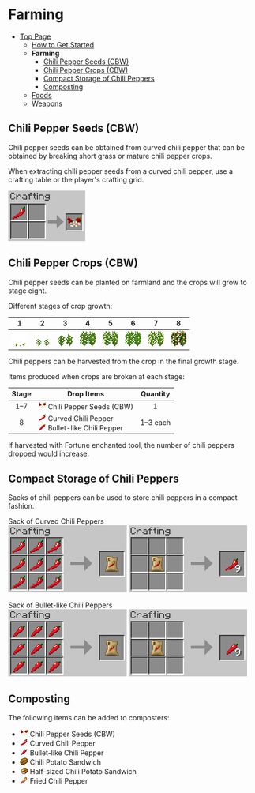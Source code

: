 # Farming

- [Top Page](../index.html)
  - [How to Get Started](index.html)
  - **Farming**
    - [Chili Pepper Seeds (CBW)](#chili-pepper-seeds-cbw)
    - [Chili Pepper Crops (CBW)](#chili-pepper-crops-cbw)
    - [Compact Storage of Chili Peppers](#compact-storage-of-chili-peppers)
    - [Composting](#composting)
  - [Foods](foods.html)
  - [Weapons](weapons.html)

## Chili Pepper Seeds (CBW)

Chili pepper seeds can be obtained from curved chili pepper that can be obtained by breaking short grass or mature chili pepper crops.

When extracting chili pepper seeds from a curved chili pepper, use a crafting table or the player's crafting grid.

![Crafting chili pepper seeds](../media/item/crafting/crafting_chili_seeds.png)

## Chili Pepper Crops (CBW)

Chili pepper seeds can be planted on farmland and the crops will grow to stage eight.

Different stages of crop growth:

| 1 | 2 | 3 | 4 | 5 | 6 | 7 | 8 |
|:-:|:-:|:-:|:-:|:-:|:-:|:-:|:-:|
|![1st stage](../media/block/chili_pepper_stage0_32.png)|![2nd stage](../media/block/chili_pepper_stage1_32.png)|![3rd stage](../media/block/chili_pepper_stage2_32.png)|![4th stage](../media/block/chili_pepper_stage3_32.png)|![5th stage](../media/block/chili_pepper_stage4_32.png)|![6th stage](../media/block/chili_pepper_stage5_32.png)|![7th stage](../media/block/chili_pepper_stage6_32.png)|![8th stage](../media/block/chili_pepper_stage7_32.png)|

Chili peppers can be harvested from the crop in the final growth stage.

Items produced when crops are broken at each stage:

|Stage|Drop Items|Quantity|
|:---:|----------|:------:|
|1–7|![ ](../media/item/chili_seeds.png) Chili Pepper Seeds (CBW)|1|
|8|![ ](../media/item/curved_chili.png) Curved Chili Pepper <br />![ ](../media/item/bullet_chili.png) Bullet-like Chili Pepper|1–3 each|

If harvested with Fortune enchanted tool, the number of chili peppers dropped would increase.

## Compact Storage of Chili Peppers

Sacks of chili peppers can be used to store chili peppers in a compact fashion.

Sack of Curved Chili Peppers  
![Crafting sack of curved chili peppers](../media/item/crafting/crafting_curved_chili_sack.png) ![Crafting curved chilis peppers from sack](../media/item/crafting/crafting_curved_chili_from_sack.png)

Sack of Bullet-like Chili Peppers  
![Crafting sack of bullet-like chili peppers](../media/item/crafting/crafting_bullet_chili_sack.png) ![Crafting bullet-like chili peppers from sack](../media/item/crafting/crafting_bullet_chili_from_sack.png)

## Composting

The following items can be added to composters:

- ![ ](../media/item/chili_seeds.png) Chili Pepper Seeds (CBW)
- ![ ](../media/item/curved_chili.png) Curved Chili Pepper
- ![ ](../media/item/bullet_chili.png) Bullet-like Chili Pepper
- ![ ](../media/item/chili_potato_sandwich.png) Chili Potato Sandwich
- ![ ](../media/item/half_chili_potato_sandwich.png) Half-sized Chili Potato Sandwich
- ![ ](../media/item/fried_chili_pepper.png) Fried Chili Pepper
